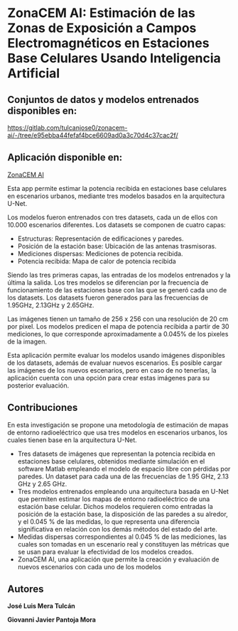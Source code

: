 # ZonaCEM AI: Estimación de las Zonas de Exposición a Campos Electromagnéticos en Estaciones Base Celulares Usando Inteligencia Artificial

## Conjuntos de datos y modelos entrenados disponibles en: 
https://gitlab.com/tulcanjose0/zonacem-ai/-/tree/e95ebba44fefaf4bce6609ad0a3c70d4c37cac2f/

## Aplicación disponible en:
[ZonaCEM AI](https://zonacem-ai-app.streamlit.app/)  

Esta app permite estimar la potencia recibida en estaciones base celulares en escenarios urbanos, mediante tres modelos basados en la arquitectura U-Net.

Los modelos fueron entrenados con tres datasets, cada un de ellos con 10.000 escenarios diferentes.
Los datasets se componen de cuatro capas:

- Estructuras: Representación de edificaciones y paredes.
- Posición de la estación base: Ubicación de las antenas trasmisoras.
- Mediciones dispersas: Mediciones de potencia recibida.
- Potencia recibida: Mapa de calor de potencia recibida

Siendo las tres primeras capas, las entradas de los modelos entrenados y la última la salida.
Los tres modelos se diferencian por la frecuencia de funcionamiento de las estaciones base con las que 
se generó cada uno de los datasets. Los datasets fueron generados para las frecuencias de 1.95GHz, 2.13GHz y 2.65GHz.

Las imágenes tienen un tamaño de 256 x 256 con una resolución de 20 cm por pixel.
Los modelos predicen el mapa de potencia recibida a partir de 30 mediciones, lo que corresponde aproximadamente a 0.045% de los pixeles de la imagen.

Esta aplicación permite evaluar los modelos usando imágenes disponibles de los datasets, además de evaluar nuevos escenarios.
Es posible cargar las imágenes de los nuevos escenarios, pero en caso de no tenerlas, la aplicación cuenta con una opción para crear estas imágenes para su posterior evaluación.

## Contribuciones

En esta investigación se propone una metodología de estimación de mapas de entorno radioeléctrico que usa tres modelos en escenarios urbanos, los cuales tienen base en la arquitectura U-Net.
- Tres datasets de imágenes que representan la potencia recibida en estaciones base celulares, obtenidos mediante simulación en el software Matlab empleando el modelo de espacio libre con pérdidas por paredes. Un dataset para cada una de las frecuencias de 1.95 GHz, 2.13 GHz y 2.65 GHz.
- Tres modelos entrenados empleando una arquitectura basada en U-Net que permiten estimar los mapas de entorno radioeléctrico de una estación base celular. Dichos modelos requieren como entradas la posición de la estación base, la disposición de las paredes a su alredor, y el 0.045 % de las medidas, lo que representa una diferencia significativa en relación con los demás métodos del estado del arte.
- Medidas dispersas correspondientes al 0.045 % de las mediciones, las cuales son tomadas en un escenario real y constituyen las métricas que se usan para evaluar la efectividad de los modelos creados. 
- ZonaCEM AI, una aplicación que permite la creación y evaluación de nuevos escenarios con cada uno de los modelos

## Autores
**José Luis Mera Tulcán**
 
**Giovanni Javier Pantoja Mora**



